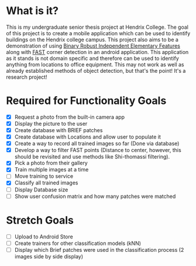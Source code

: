 # What is it?
This is my undergraduate senior thesis project at Hendrix College. The goal of this project is to create a mobile application which can be used to identify buildings on the Hendrix college campus. This project also aims to be a demonstration of using [Binary Robust Independent Elementary Features](http://icwww.epfl.ch/~lepetit/papers/calonder_eccv10.pdf) along with [FAST](https://www.edwardrosten.com/work/fast.html) corner detection in an android application. This application as it stands is not domain specific and therefore can be used to identify anything from locations to office equipment. This may not work as well as already established methods of object detection, but that's the point! It's a research project!

# Required for Functionality Goals
- [x] Request a photo from the built-in camera app
- [x] Display the picture to the user
- [x] Create database with BRIEF patches
- [x] Create database with Locations and allow user to populate it
- [x] Create a way to record all trained images so far (Done via database)
- [x] Develop a way to filter FAST points (Distance to center, however, this should be revisited and use methods like Shi-thomassi filtering).
- [x] Pick a photo from their gallery
- [x] Train multiple images at a time
- [ ] Move training to service
- [x] Classify all trained images
- [ ] Display Database size
- [ ] Show user confusion matrix and how many patches were matched
# Stretch Goals
- [ ] Upload to Android Store
- [ ] Create trainers for other classification models (kNN)
- [ ] Display which Brief patches were used in the classification process (2 images side by side display)

